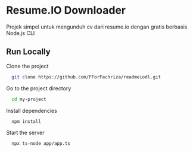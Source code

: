 # Resume.IO Downloader

Projek simpel untuk mengunduh cv dari resume.io dengan gratis berbasis Node.js CLI

## Run Locally

Clone the project

```bash
  git clone https://github.com/FForFachriza/readmeiodl.git
```

Go to the project directory

```bash
  cd my-project
```

Install dependencies

```bash
  npm install
```

Start the server

```bash
  npx ts-node app/app.ts
```
